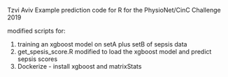 Tzvi Aviv
Example prediction code for R for the PhysioNet/CinC Challenge 2019

modified scripts for:
1. training an xgboost model on setA plus setB of sepsis data
2. get_spesis_score.R modified to load the xgboost model and predict sepsis scores
3. Dockerize - install xgboost and matrixStats


